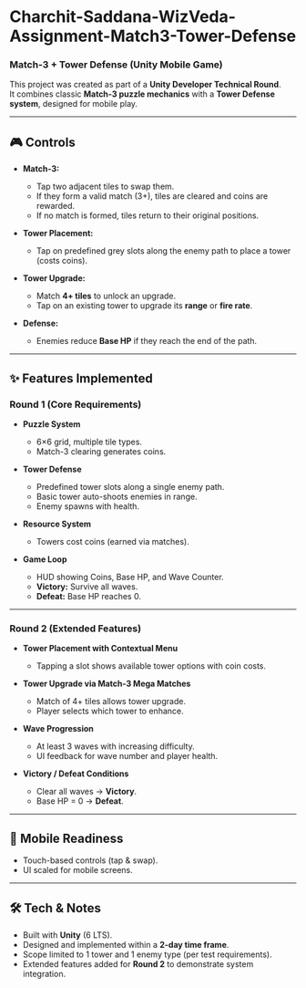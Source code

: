 # Charchit-Saddana-WizVeda-Assignment-Match3-Tower-Defense
### Match-3 + Tower Defense (Unity Mobile Game)

This project was created as part of a **Unity Developer Technical Round**.  
It combines classic **Match-3 puzzle mechanics** with a **Tower Defense system**, designed for mobile play.

---

## 🎮 Controls
- **Match-3:**  
  - Tap two adjacent tiles to swap them.  
  - If they form a valid match (3+), tiles are cleared and coins are rewarded.  
  - If no match is formed, tiles return to their original positions.  

- **Tower Placement:**  
  - Tap on predefined grey slots along the enemy path to place a tower (costs coins).  

- **Tower Upgrade:**  
  - Match **4+ tiles** to unlock an upgrade.  
  - Tap on an existing tower to upgrade its **range** or **fire rate**.  

- **Defense:**  
  - Enemies reduce **Base HP** if they reach the end of the path.  

---

## ✨ Features Implemented

### **Round 1 (Core Requirements)**
- **Puzzle System**  
  - 6×6 grid, multiple tile types.  
  - Match-3 clearing generates coins.  

- **Tower Defense**  
  - Predefined tower slots along a single enemy path.  
  - Basic tower auto-shoots enemies in range.  
  - Enemy spawns with health.  

- **Resource System**  
  - Towers cost coins (earned via matches).  

- **Game Loop**  
  - HUD showing Coins, Base HP, and Wave Counter.  
  - **Victory:** Survive all waves.  
  - **Defeat:** Base HP reaches 0.  

---

### **Round 2 (Extended Features)**
- **Tower Placement with Contextual Menu**  
  - Tapping a slot shows available tower options with coin costs.  

- **Tower Upgrade via Match-3 Mega Matches**  
  - Match of 4+ tiles allows tower upgrade.  
  - Player selects which tower to enhance.  

- **Wave Progression**  
  - At least 3 waves with increasing difficulty.  
  - UI feedback for wave number and player health.  

- **Victory / Defeat Conditions**  
  - Clear all waves → **Victory**.  
  - Base HP = 0 → **Defeat**.  

---

## 📱 Mobile Readiness
- Touch-based controls (tap & swap).  
- UI scaled for mobile screens.  

---

## 🛠️ Tech & Notes
- Built with **Unity** (6 LTS).  
- Designed and implemented within a **2-day time frame**.  
- Scope limited to 1 tower and 1 enemy type (per test requirements).  
- Extended features added for **Round 2** to demonstrate system integration.  
